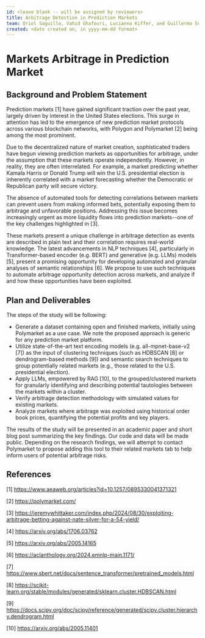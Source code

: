 ```yaml
---
id: <leave blank -- will be assigned by reviewers>
title: Arbitrage Detection in Prediction Markets
team: Oriol Saguillo, Vahid Ghafouri, Lucianna Kiffer, and Guillermo Suarez-Tangil (IMDEA Networks Institute)
created: <date created on, in yyyy-mm-dd format>
---
```


# Markets Arbitrage in Prediction Market

## Background and Problem Statement
Prediction markets [1] have gained significant traction over the past year, largely driven by interest in the United States elections. This surge in attention has led to the emergence of new prediction market protocols across various blockchain networks, with Polygon and Polymarket [2] being among the most prominent.

Due to the decentralized nature of market creation, sophisticated traders have begun viewing prediction markets as opportunities for arbitrage, under the assumption that these markets operate independently. However, in reality, they are often interrelated. For example, a market predicting whether Kamala Harris or Donald Trump will win the U.S. presidential election is inherently correlated with a market forecasting whether the Democratic or Republican party will secure victory.

The absence of automated tools for detecting correlations between markets can prevent users from making informed bets, potentially exposing them to arbitrage and unfavorable positions. Addressing this issue becomes increasingly urgent as more liquidity flows into prediction markets--one of the key challenges highlighted in [3]. 

These markets present a unique challenge in arbitrage detection as events are described in plain text and their correlation requires real-world knowledge. The latest advancements in NLP techniques [4], particularly in Transformer-based encoder (e.g. BERT) and generative (e.g. LLMs) models [5], present a promising opportunity for developing automated and granular analyses of semantic relationships [6]. We propose to use such techniques to automate arbitrage opportunity detection across markets, and analyze if and how these opportunities have been exploited. 

## Plan and Deliverables

The steps of the study will be following:

- Generate a dataset containing open and finished markets, initially using Polymarket as a use case. We note the proposed approach is generic for any prediction market platform.
- Utilize state-of-the-art text encoding models (e.g. all-mpnet-base-v2 [7]) as the input of clustering techniques (such as HDBSCAN [8] or dendrogram-based methods [9]) and semantic search techniques to group potentially related markets (e.g., those related to the U.S. presidential election).
- Apply LLMs, empowered by RAG [10], to the grouped/clustered markets for granularly identifying and describing potential tautologies between the markets within a cluster.
- Verify arbitrage detection methodology with simulated values for existing markets.
- Analyze markets where arbitrage was exploited using historical order book prices, quantifying the potential profits and key players.

The results of the study will be presented in an academic paper and short blog post summarizing the key findings. Our code and data will be made public. Depending on the research findings, we will attempt to contact Polymarket to propose adding this tool to their related markets tab to help inform users of potential arbitrage risks.

## References
[1] https://www.aeaweb.org/articles?id=10.1257/0895330041371321

[2] https://polymarket.com/

[3] https://jeremywhittaker.com/index.php/2024/08/30/exploiting-arbitrage-betting-against-nate-silver-for-a-54-yield/

[4] https://arxiv.org/abs/1706.03762

[5] https://arxiv.org/abs/2005.14165

[6] https://aclanthology.org/2024.emnlp-main.1171/

[7] https://www.sbert.net/docs/sentence_transformer/pretrained_models.html

[8] https://scikit-learn.org/stable/modules/generated/sklearn.cluster.HDBSCAN.html

[9] https://docs.scipy.org/doc/scipy/reference/generated/scipy.cluster.hierarchy.dendrogram.html

[10] https://arxiv.org/abs/2005.11401